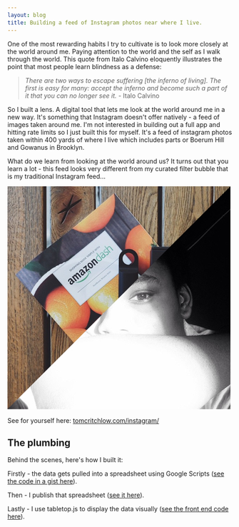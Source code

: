```yaml
---
layout: blog
title: Building a feed of Instagram photos near where I live.
---
```


One of the most rewarding habits I try to cultivate is to look more closely at the world around me. Paying attention to the world and the self as I walk through the world. This quote from Italo Calvino eloquently illustrates the point that most people learn blindness as a defense: 

> *There are two ways to escape suffering [the inferno of living]. The first is easy for many: accept the inferno and become such a part of it that you can no longer see it.* - Italo Calvino

So I built a lens. A digital tool that lets me look at the world around me in a new way. It's something that Instagram doesn't offer natively - a feed of images taken around me. I'm not interested in building out a full app and hitting rate limits so I just built this for myself. It's a feed of instagram photos taken within 400 yards of where I live which includes parts or Boerum Hill and Gowanus in Brooklyn. 

What do we learn from looking at the world around us? It turns out that you learn a lot - this feed looks very different from my curated filter bubble that is my traditional Instagram feed...

![Instagram images from the Boerum Hill / Gowanus area of Brooklyn, NY](/images/instagram.png)

See for yourself here: [tomcritchlow.com/instagram/](/instagram/)

## The plumbing

Behind the scenes, here's how I built it:

Firstly - the data gets pulled into a spreadsheet using Google Scripts ([see the code in a gist here](https://gist.github.com/tomcritchlow/cd369e300bb0a6f4ae2b)).

Then - I publish that spreadsheet ([see it here](https://docs.google.com/spreadsheets/d/1er8KB9DhFaAddMAGekPWlJddcAZQEFuDg58WOpUKI08/pubhtml?gid=0&single=true)).

Lastly - I use tabletop.js to display the data visually ([see the front end code here](https://github.com/tomcritchlow/tomcritchlow.github.io/blob/master/boerumhill.html)).

